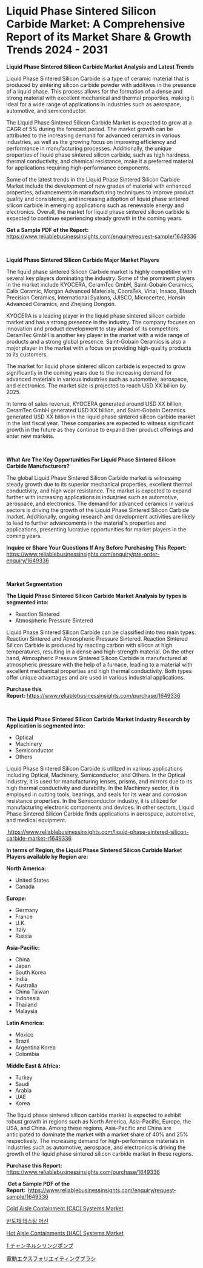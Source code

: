 <p><h1>Liquid Phase Sintered Silicon Carbide Market: A Comprehensive Report of its Market Share & Growth Trends 2024 - 2031</h1></p><p><strong>Liquid Phase Sintered Silicon Carbide Market Analysis and Latest Trends</strong></p>
<p><p>Liquid Phase Sintered Silicon Carbide is a type of ceramic material that is produced by sintering silicon carbide powder with additives in the presence of a liquid phase. This process allows for the formation of a dense and strong material with excellent mechanical and thermal properties, making it ideal for a wide range of applications in industries such as aerospace, automotive, and semiconductor.</p><p>The Liquid Phase Sintered Silicon Carbide Market is expected to grow at a CAGR of 5% during the forecast period. The market growth can be attributed to the increasing demand for advanced ceramics in various industries, as well as the growing focus on improving efficiency and performance in manufacturing processes. Additionally, the unique properties of liquid phase sintered silicon carbide, such as high hardness, thermal conductivity, and chemical resistance, make it a preferred material for applications requiring high-performance components.</p><p>Some of the latest trends in the Liquid Phase Sintered Silicon Carbide Market include the development of new grades of material with enhanced properties, advancements in manufacturing techniques to improve product quality and consistency, and increasing adoption of liquid phase sintered silicon carbide in emerging applications such as renewable energy and electronics. Overall, the market for liquid phase sintered silicon carbide is expected to continue experiencing steady growth in the coming years.</p></p>
<p><strong>Get a Sample PDF of the Report:&nbsp;</strong> <a href="https://www.reliablebusinessinsights.com/enquiry/request-sample/1649336">https://www.reliablebusinessinsights.com/enquiry/request-sample/1649336</a></p>
<p>&nbsp;</p>
<p><strong>Liquid Phase Sintered Silicon Carbide Major Market Players</strong></p>
<p><p>The liquid phase sintered Silicon Carbide market is highly competitive with several key players dominating the industry. Some of the prominent players in the market include KYOCERA, CeramTec GmbH, Saint-Gobain Ceramics, Calix Ceramic, Morgan Advanced Materials, CoorsTek, Virial, Insaco, Blasch Precision Ceramics, International Syalons, JJISCO, Microcertec, Honsin Advanced Ceramics, and Zhejiang Dongxin.</p><p>KYOCERA is a leading player in the liquid phase sintered silicon carbide market and has a strong presence in the industry. The company focuses on innovation and product development to stay ahead of its competitors. CeramTec GmbH is another key player in the market with a wide range of products and a strong global presence. Saint-Gobain Ceramics is also a major player in the market with a focus on providing high-quality products to its customers.</p><p>The market for liquid phase sintered silicon carbide is expected to grow significantly in the coming years due to the increasing demand for advanced materials in various industries such as automotive, aerospace, and electronics. The market size is projected to reach USD XX billion by 2025.</p><p>In terms of sales revenue, KYOCERA generated around USD XX billion, CeramTec GmbH generated USD XX billion, and Saint-Gobain Ceramics generated USD XX billion in the liquid phase sintered silicon carbide market in the last fiscal year. These companies are expected to witness significant growth in the future as they continue to expand their product offerings and enter new markets.</p></p>
<p>&nbsp;</p>
<p><strong>What Are The Key Opportunities For Liquid Phase Sintered Silicon Carbide Manufacturers?</strong></p>
<p><p>The global Liquid Phase Sintered Silicon Carbide market is witnessing steady growth due to its superior mechanical properties, excellent thermal conductivity, and high wear resistance. The market is expected to expand further with increasing applications in industries such as automotive, aerospace, and electronics. The demand for advanced ceramics in various sectors is driving the growth of the Liquid Phase Sintered Silicon Carbide market. Additionally, ongoing research and development activities are likely to lead to further advancements in the material's properties and applications, presenting lucrative opportunities for market players in the coming years.</p></p>
<p><strong>Inquire or Share Your Questions If Any Before Purchasing This Report:</strong> <a href="https://www.reliablebusinessinsights.com/enquiry/pre-order-enquiry/1649336">https://www.reliablebusinessinsights.com/enquiry/pre-order-enquiry/1649336</a></p>
<p>&nbsp;</p>
<p><strong>Market Segmentation</strong></p>
<p><strong>The Liquid Phase Sintered Silicon Carbide Market Analysis by types is segmented into:</strong></p>
<p><ul><li>Reaction Sintered</li><li>Atmospheric Pressure Sintered</li></ul></p>
<p><p>Liquid Phase Sintered Silicon Carbide can be classified into two main types: Reaction Sintered and Atmospheric Pressure Sintered. Reaction Sintered Silicon Carbide is produced by reacting carbon with silicon at high temperatures, resulting in a dense and high-strength material. On the other hand, Atmospheric Pressure Sintered Silicon Carbide is manufactured at atmospheric pressure with the help of a furnace, leading to a material with excellent mechanical properties and high thermal conductivity. Both types offer unique advantages and are used in various industrial applications.</p></p>
<p><strong>Purchase this Report:&nbsp;</strong><a href="https://www.reliablebusinessinsights.com/purchase/1649336">https://www.reliablebusinessinsights.com/purchase/1649336</a></p>
<p>&nbsp;</p>
<p><strong>The Liquid Phase Sintered Silicon Carbide Market Industry Research by Application is segmented into:</strong></p>
<p><ul><li>Optical</li><li>Machinery</li><li>Semiconductor</li><li>Others</li></ul></p>
<p><p>Liquid Phase Sintered Silicon Carbide is utilized in various applications including Optical, Machinery, Semiconductor, and Others. In the Optical industry, it is used for manufacturing lenses, prisms, and mirrors due to its high thermal conductivity and durability. In the Machinery sector, it is employed in cutting tools, bearings, and seals for its wear and corrosion resistance properties. In the Semiconductor industry, it is utilized for manufacturing electronic components and devices. In other sectors, Liquid Phase Sintered Silicon Carbide finds applications in aerospace, automotive, and medical equipment.</p></p>
<p><a href="https://www.reliablebusinessinsights.com/liquid-phase-sintered-silicon-carbide-market-r1649336">&nbsp;https://www.reliablebusinessinsights.com/liquid-phase-sintered-silicon-carbide-market-r1649336</a></p>
<p><strong>In terms of Region, the Liquid Phase Sintered Silicon Carbide Market Players available by Region are:</strong></p>
<p>
    <p> <strong> North America: </strong>
        <ul>
            <li>United States</li>
            <li>Canada</li>
        </ul>
        </p> 
    <p> <strong> Europe: </strong>
        <ul>
            <li>Germany</li>
            <li>France</li>
            <li>U.K.</li>
            <li>Italy</li>
            <li>Russia</li>
        </ul>
        </p> 
    <p> <strong> Asia-Pacific: </strong>
        <ul>
            <li>China</li>
            <li>Japan</li>
            <li>South Korea</li>
            <li>India</li>
            <li>Australia</li>
            <li>China Taiwan</li>
            <li>Indonesia</li>
            <li>Thailand</li>
            <li>Malaysia</li>
        </ul>
        </p> 
    <p> <strong> Latin America: </strong>
        <ul>
            <li>Mexico</li>
            <li>Brazil</li>
            <li>Argentina Korea</li>
            <li>Colombia</li>
        </ul>
        </p> 
    <p> <strong> Middle East & Africa: </strong>
        <ul>
            <li>Turkey</li>
            <li>Saudi</li>
            <li>Arabia</li>
            <li>UAE</li>
            <li>Korea</li>
        </ul>
    </p>
    </p>
<p><p>The liquid phase sintered silicon carbide market is expected to exhibit robust growth in regions such as North America, Asia-Pacific, Europe, the USA, and China. Among these regions, Asia-Pacific and China are anticipated to dominate the market with a market share of 40% and 25% respectively. The increasing demand for high-performance materials in industries such as automotive, aerospace, and electronics is driving the growth of the liquid phase sintered silicon carbide market in these regions.</p></p>
<p><strong>Purchase this Report: </strong><a href="https://www.reliablebusinessinsights.com/purchase/1649336">https://www.reliablebusinessinsights.com/purchase/1649336</a></p>
<p>&nbsp;<strong>Get a Sample PDF of the Report:&nbsp;&nbsp;</strong><a href="https://www.reliablebusinessinsights.com/enquiry/request-sample/1649336">https://www.reliablebusinessinsights.com/enquiry/request-sample/1649336</a></p>
<p><strong></strong></p>
<p><p><a href="https://github.com/Whitneyboyettebo9kiw7yr13/Market-Research-Report-List-2/blob/main/cold-aisle-containment-cac-systems-market.md">Cold Aisle Containment (CAC) Systems Market</a></p><p><a href="https://github.com/alpinestartsekian/Market-Research-Report-List-1/blob/main/1256017104072.md">반도체 테스팅 머신</a></p><p><a href="https://github.com/sonuprakash1/Market-Research-Report-List-3/blob/main/hot-aisle-containments-hac-systems-market.md">Hot Aisle Containments (HAC) Systems Market</a></p><p><a href="https://github.com/adcxff01450218/Market-Research-Report-List-2/blob/main/5218714109178.md">1 チャンネルシリンジポンプ</a></p><p><a href="https://github.com/xnljig2898992/Market-Research-Report-List-2/blob/main/2019664109177.md">電動エクスフォリエイティングブラシ</a></p></p>